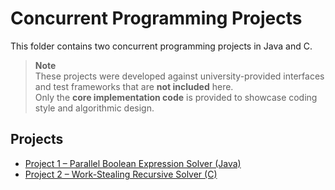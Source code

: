 # Concurrent Programming Projects

This folder contains two concurrent programming projects in Java and C.

> **Note**  
> These projects were developed against university-provided interfaces and test frameworks that are **not included** here.  
> Only the **core implementation code** is provided to showcase coding style and algorithmic design.

## Projects

- [Project 1 – Parallel Boolean Expression Solver (Java)](Parallel_solver/README.md)
- [Project 2 – Work-Stealing Recursive Solver (C)](Recursive_solver/README.md)